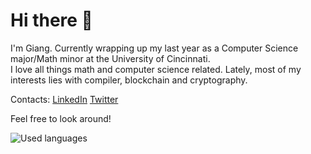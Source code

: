# Hi there 👋

<!--
**gianghta/gianghta** is a ✨ _special_ ✨ repository because its `README.md` (this file) appears on your GitHub profile.

Here are some ideas to get you started:

- 🔭 I’m currently working on ...
- 🌱 I’m currently learning ...
- 👯 I’m looking to collaborate on ...
- 🤔 I’m looking for help with ...
- 💬 Ask me about ...
- 📫 How to reach me: ...
- 😄 Pronouns: ...
- ⚡ Fun fact: ...
-->

I'm Giang. Currently wrapping up my last year as a Computer Science major/Math minor at the University of Cincinnati. \
I love all things math and computer science related. Lately, most of my interests lies with compiler, blockchain and cryptography.

Contacts:
[LinkedIn](https://www.linkedin.com/in/giang-ta-13b01515a/)
[Twitter](https://twitter.com/gianghta)

Feel free to look around!

![Used languages](https://github-readme-stats.vercel.app/api/top-langs/?username=gianghta)
